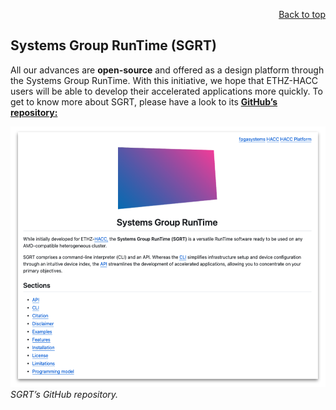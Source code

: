 <div id="readme" class="Box-body readme blob js-code-block-container">
<article class="markdown-body entry-content p-3 p-md-6" itemprop="text">
<p align="right">
<a href="https://github.com/fpgasystems/hacc-platform#--hardware-acceleration-platform">Back to top</a>
</p>

# Systems Group RunTime (SGRT)

All our advances are **open-source** and offered as a design platform through the Systems Group RunTime. With this initiative, we hope that ETHZ-HACC users will be able to develop their accelerated applications more quickly. To get to know more about SGRT, please have a look to its **[GitHub’s repository:](https://github.com/fpgasystems/sgrt)**

![SGRT’s GitHub repository.](./imgs/sgrt.png "SGRT’s GitHub repository.")
*SGRT’s GitHub repository.*